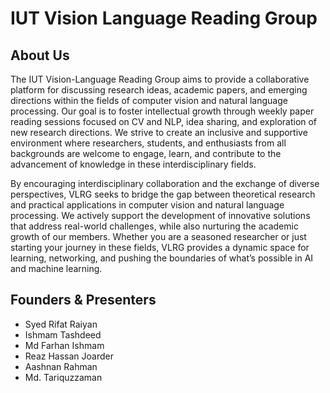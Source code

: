 # IUT Vision Language Reading Group

## About Us

The IUT Vision-Language Reading Group aims to provide a collaborative platform for discussing research ideas, academic papers, and emerging directions within the fields of computer vision and natural language processing. Our goal is to foster intellectual growth through weekly paper reading sessions focused on CV and NLP, idea sharing, and exploration of new research directions. We strive to create an inclusive and supportive environment where researchers, students, and enthusiasts from all backgrounds are welcome to engage, learn, and contribute to the advancement of knowledge in these interdisciplinary fields.

By encouraging interdisciplinary collaboration and the exchange of diverse perspectives, VLRG seeks to bridge the gap between theoretical research and practical applications in computer vision and natural language processing. We actively support the development of innovative solutions that address real-world challenges, while also nurturing the academic growth of our members. Whether you are a seasoned researcher or just starting your journey in these fields, VLRG provides a dynamic space for learning, networking, and pushing the boundaries of what’s possible in AI and machine learning.

## Founders & Presenters
- Syed Rifat Raiyan
- Ishmam Tashdeed
- Md Farhan Ishmam
- Reaz Hassan Joarder
- Aashnan Rahman
- Md. Tariquzzaman
